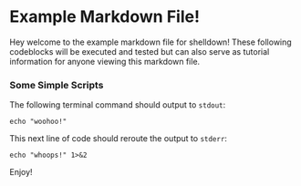 <!---
#!/bin/bash

test00EchoStd() {
  echo "Running standard out test"
  RES=$(#shelldown[1][0])
  assertEquals "stdout not woohoo!" "woohoo!" "$RES" 
}

test01EchoErr() {
  echo "Running standard err test"
  RES=$((#shelldown[2][0]) 2>&1 > /dev/null)
  assertEquals "stderr not whoops!" "whoops!" "$RES"  
}

# load and run these tests with shunit2!
DIR="$( cd "$( dirname "${BASH_SOURCE[0]}" )" && pwd )" #get this files directory
. $DIR/shunit2
-->

# Example Markdown File!

Hey welcome to the example markdown file for shelldown!
These following codeblocks will be executed and tested
but can also serve as tutorial information for anyone viewing 
this markdown file.

### Some Simple Scripts

The following terminal command should output to `stdout`:

``` shelldown[1]
echo "woohoo!"
```

This next line of code should reroute the output to `stderr`:

``` shelldown[2]
echo "whoops!" 1>&2
```

Enjoy!
